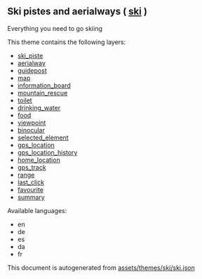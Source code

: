 [//]: # (WARNING: this file is automatically generated. Please find the sources at the bottom and edit those sources)



 Ski pistes and aerialways ( [ski](https://mapcomplete.org/ski) ) 
------------------------------------------------------------------



Everything you need to go skiing

This theme contains the following layers:



  - [ski_piste](../Layers/ski_piste.md)
  - [aerialway](../Layers/aerialway.md)
  - [guidepost](../Layers/guidepost.md)
  - [map](../Layers/map.md)
  - [information_board](../Layers/information_board.md)
  - [mountain_rescue](../Layers/mountain_rescue.md)
  - [toilet](../Layers/toilet.md)
  - [drinking_water](../Layers/drinking_water.md)
  - [food](../Layers/food.md)
  - [viewpoint](../Layers/viewpoint.md)
  - [binocular](../Layers/binocular.md)
  - [selected_element](../Layers/selected_element.md)
  - [gps_location](../Layers/gps_location.md)
  - [gps_location_history](../Layers/gps_location_history.md)
  - [home_location](../Layers/home_location.md)
  - [gps_track](../Layers/gps_track.md)
  - [range](../Layers/range.md)
  - [last_click](../Layers/last_click.md)
  - [favourite](../Layers/favourite.md)
  - [summary](../Layers/summary.md)


Available languages:



  - en
  - de
  - es
  - da
  - fr
 

This document is autogenerated from [assets/themes/ski/ski.json](https://github.com/pietervdvn/MapComplete/blob/develop/assets/themes/ski/ski.json)
